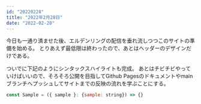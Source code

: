 ```yaml
---
id: "20220228"
title: "2022年2月28日"
date: "2022-02-28"
---
```


今日も一通り済ませた後、エルデンリングの配信を垂れ流しつつこのサイトの準備を始める。
とりあえず最低限は終わったので、あとはヘッダーのデザインだけである。

ついでに下記のようにシンタックスハイライトも完成。
あとはチビチビやっていけばいいので、そろそろ公開を目指してGithub Pagesのドキュメントやmainブランチへプッシュしてサイトまでの反映の流れを学ぶことにする。

```typescript:title=hoge.js
const Sample = ({ sample }: {sample: string}) => {}
```
